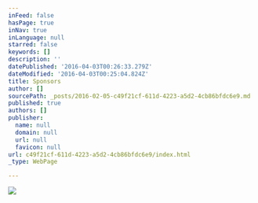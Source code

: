 ```yaml
---
inFeed: false
hasPage: true
inNav: true
inLanguage: null
starred: false
keywords: []
description: ''
datePublished: '2016-04-03T00:26:33.279Z'
dateModified: '2016-04-03T00:25:04.824Z'
title: Sponsors
author: []
sourcePath: _posts/2016-02-05-c49f21cf-611d-4223-a5d2-4cb86bfdc6e9.md
published: true
authors: []
publisher:
  name: null
  domain: null
  url: null
  favicon: null
url: c49f21cf-611d-4223-a5d2-4cb86bfdc6e9/index.html
_type: WebPage

---
```

![](https://s3-us-west-2.amazonaws.com/the-grid-img/p/1a654dcb9262050037fb6cc90801825188fcbbd1.jpg)